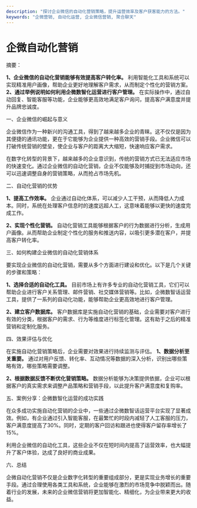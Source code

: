 ```yaml
---
description: "探讨企业微信的自动化营销策略，提升运营效率及客户获客能力的方法。"
keywords: "企微营销, 自动化运营, 企业微信营销, 聚合聊天"
---
```

# 企微自动化营销

摘要：

**1、企业微信的自动化营销能够有效提高客户转化率。** 利用智能化工具和系统可以实现精准用户画像，帮助企业更好地理解客户需求，从而制定个性化的营销方案。**2、通过举例说明如何利用企微数智化运营进行客户管理。** 在实际操作中，通过自动回复、智能客服等功能，企业能够更高效地满足客户询问，提高客户满意度并提升品牌忠诚度。

一、企业微信的崛起与意义

企业微信作为一种新兴的沟通工具，得到了越来越多企业的青睐。这不仅仅是因为其便捷的通讯功能，更在于它能够为企业提供一种高效的营销手段。企业微信可以打破传统营销的壁垒，使企业与客户的距离大大缩短，快速响应客户需求。

在数字化转型的背景下，越来越多的企业意识到，传统的营销方式已无法适应市场的快速变化。通过企业微信的自动化营销，企业不仅能够及时捕捉到市场动向，还可以迅速调整自身的营销策略，从而抢占市场先机。

二、自动化营销的优势

**1、提高工作效率。** 企业通过自动化体系，可以减少人工干预，从而降低人力成本。同时，系统在处理客户信息时的速度远超人工，这意味着能够以更快的速度完成工作。

**2、实现个性化营销。** 自动化营销工具能够根据客户的行为数据进行分析，生成用户画像。从而帮助企业制定个性化的服务和推送内容，以吸引更多潜在客户，并提高客户转化率。

三、如何构建企业微信的自动化营销体系

要实现企业微信的自动化营销，需要从多个方面进行建设和优化。以下是几个关键的步骤和策略：

**1、选择合适的自动化工具。** 目前市场上有许多专业的自动化营销工具，它们可以帮助企业进行客户关系管理、邮件营销、社交媒体营销等。比如，企微数智话运营工具，提供了一系列的自动化功能，能够帮助企业更高效地进行客户管理。

**2、建立客户数据库。** 客户数据库是实施自动化营销的基础，企业需要对客户进行有效的分类，根据客户的需求、行为等维度进行标签化管理。这有助于之后的精准营销和定制化服务。

四、效果评估与优化

在实施自动化营销策略后，企业需要对效果进行持续监测与评估。 **1、数据分析至关重要。** 通过对用户反馈、转化率、互动情况等数据的深入分析，识别出哪些策略有效，哪些策略需要调整。

**2、根据数据反馈不断优化营销策略。** 数据分析能够为决策提供依据，企业可以根据客户的真实需求来调整产品策略和营销手段，以此提升客户满意度和复购率。

五、案例分享：企微数智化运营的成功实践

在众多成功实施自动化营销的企业中，一些通过企微数智话运营平台实现了显著成效。例如，有企业通过引入智能客服，在最繁忙的时段内减轻了人工客服的压力，客户满意度提高了30%。同时，定期的客户回访和跟进也使得客户留存率增长了15%。

利用企业微信的自动化工具，这些企业不仅在短时间内提高了运营效率，也大幅提升了客户体验，达成了良好的商业成果。

六、总结

企微自动化营销不仅是企业数字化转型的重要组成部分，更是实现业务增长的重要手段。通过合理使用各类工具和系统，企业能够在激烈的市场竞争中脱颖而出。随着行业的发展，未来的企业微信营销将更加智能化、精细化，为企业带来更大的收益。
